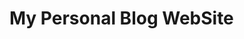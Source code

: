 <!--
 * @Author: superRice
 * @Date: 2025-04-11 11:20:15
 * @LastEditors: superRice 1246333567@qq.com
 * @LastEditTime: 2025-04-12 15:00:36
 * @FilePath: /satelliteForRice/README.md
 * @Description:
 * Do your best to be yourself
 * Copyright (c) 2025 by superRice, All Rights Reserved.
-->

# My Personal Blog WebSite

